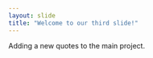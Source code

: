 ```yaml
---
layout: slide
title: "Welcome to our third slide!"
---
```

Adding a new quotes to the main project.

